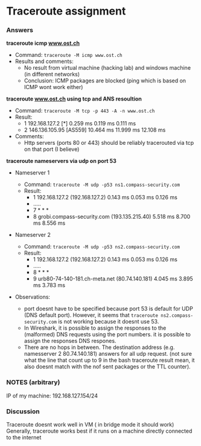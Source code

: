 # Traceroute assignment

### Answers

**traceroute icmp www.ost.ch**
- Command: `traceroute -M icmp www.ost.ch` 
- Results and comments: 
    - No result from virtual machine (hacking lab) and windows machine (in different networks)
    - Conclusion: ICMP packages are blocked (ping which is based on ICMP wont work either)

**traceroute www.ost.ch using tcp and ANS resoultion**
- Command: `traceroute -M tcp -p 443 -A -n www.ost.ch`
- Result:
    - 1  192.168.127.2 [*]  0.259 ms  0.119 ms  0.111 ms
    - 2  146.136.105.95 [AS559]  10.464 ms  11.999 ms  12.108 ms
- Comments: 
    - Http servers (ports 80 or 443) should be reliably tracerouted via tcp on that port (I believe)
 
**traceroute nameservers via udp on port 53**
- Nameserver 1
    - Command: `traceroute -M udp -p53 ns1.compass-security.com`
    - Result: 
        - 1  192.168.127.2 (192.168.127.2)  0.143 ms  0.053 ms  0.126 ms
        - .....
        -  7  * * *
        -  8  grobi.compass-security.com (193.135.215.40)  5.518 ms  8.700 ms  8.556 ms
- Nameserver 2
    - Command: `traceroute -M udp -p53 ns2.compass-security.com`
    - Result: 
        - 1  192.168.127.2 (192.168.127.2)  0.143 ms  0.053 ms  0.126 ms
        - .....
        -  8  * * *
        -  9 urb80-74-140-181.ch-meta.net (80.74.140.181)  4.045 ms  3.895 ms  3.783 ms

- Observations: 
    - port doesnt have to be specified because port 53 is default for UDP (DNS default port). However, it seems that  `traceroute ns2.compass-security.com` is not working because it doesnt use 53. 
    - In Wireshark, it is possible to assign the responses to the (malformed) DNS requests using the port numbers.  it is possible to assign the responses DNS respones. 
    - There are no hops in between. The destination address (e.g. namesserver 2 80.74.140.181) answers for all udp request. (not sure what the line that count up to 9 in the bash traceroute result mean, it also doesnt match with the nof sent packages or the TTL counter). 


### NOTES (arbitrary)
IP of my machine: 192.168.127.154/24 


### Discussion

Traceroute doesnt work well in VM ( in bridge mode it should work)
Generally, traceroute works best if it runs on a machine directly connected to the internet